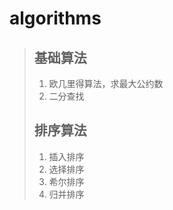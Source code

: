 # algorithms
>
> ## 基础算法
> 
> 1.   欧几里得算法，求最大公约数
> 2.   二分查找
> 
> ## 排序算法
>
> 1. 插入排序
> 2. 选择排序
> 3. 希尔排序
> 4. 归并排序